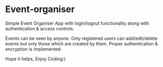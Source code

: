 # Event-organiser
Simple Event Organiser App with login/logout functionality along with authentication &amp; access controls.

Events can be seen by anyone.
Only registered users can add/edit/delete events but only those which are created by them.
Proper authentication & encryption is implemented.

Hope it helps, Enjoy Coding:)
